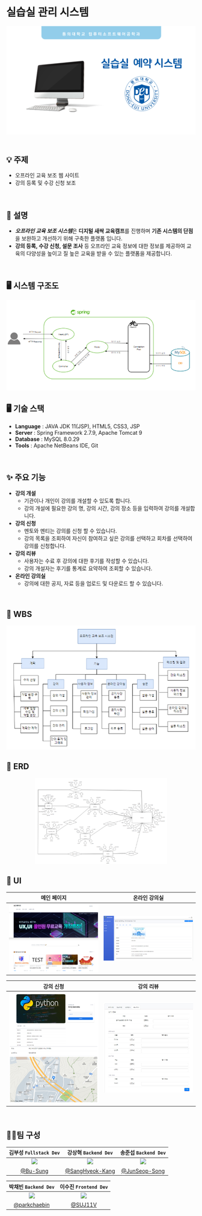 # 실습실 관리 시스템

<div align = "center">
  <img src = "https://github.com/SangHyeok-Kang/DataRepository/blob/1fd67fe9920a46367a035fbe80e5919e695d54ad/%EC%8B%A4%EC%8A%B5%EC%8B%A4%20%EA%B4%80%EB%A6%AC%20%ED%94%8C%EB%9E%AB%ED%8F%BC/banner.png">
</div>

<br>

## 💡 주제

- 오프라인 교육 보조 웹 사이트
- 강의 등록 및 수강 신청 보조

<br>

## 📝 설명

- ***오프라인 교육 보조 시스템***은 **디지털 새싹 교육캠프**를 진행하며 **기존 시스템의 단점**을 보완하고 개선하기 위해 구축한 플랫폼 입니다. 
- **강의 등록, 수강 신청, 설문 조사** 등  오프라인 교육 정보에 대한 정보를 제공하여 교육의 다양성을 높이고 질 높은 교육을 받을 수 있는 플랫폼을 제공합니다.

<br>

## 🖥️ 시스템 구조도

<div align = "center">
  <img src = "https://github.com/SangHyeok-Kang/DataRepository/blob/29a3c9595cba646c1ac0ff9333aaf904987aa05f/%EC%98%A4%ED%94%84%EB%9D%BC%EC%9D%B8%20%EA%B5%90%EC%9C%A1%20%EB%B3%B4%EC%A1%B0%20%ED%94%8C%EB%9E%AB%ED%8F%BC/%EC%8B%9C%EC%8A%A4%ED%85%9C%EA%B5%AC%EC%A1%B0%EB%8F%84.png">
</div>

## 🖥️ 기술 스택
- **Language** : JAVA JDK 11(JSP), HTML5, CSS3, JSP
- **Server** : Spring Framework 2.7.9, Apache Tomcat 9
- **Database** : MySQL 8.0.29
- **Tools** : Apache NetBeans IDE, Git

<br>

## ✨ 주요 기능

- **강의 개설**
    - 기관이나 개인이 강의를 개설할 수 있도록 합니다.
    - 강의 개설에 필요한 강의 명, 강의 시간, 강의 장소 등을 입력하여 강의를 개설합니다.
- **강의 신청**
    - 멘토와 멘티는 강의를 신청 할 수 있습니다.
    - 강의 목록을 조회하여 자신이 참여하고 싶은 강의를 선택하고 회차를 선택하여 강의를 신청합니다.
- **강의 리뷰**
    - 사용자는 수료 후 강의에 대한 후기를 작성할 수 있습니다.
    - 강의 개설자는 후기를 통계로 요약하여 조회할 수 있습니다.
- **온라인 강의실**
    - 강의에 대한 공지, 자료 등을 업로드 및 다운로드 할 수 있습니다.
 
<br>

## 📙 WBS
<div align = "center">
  <img src = "https://github.com/SangHyeok-Kang/DataRepository/blob/29a3c9595cba646c1ac0ff9333aaf904987aa05f/%EC%98%A4%ED%94%84%EB%9D%BC%EC%9D%B8%20%EA%B5%90%EC%9C%A1%20%EB%B3%B4%EC%A1%B0%20%ED%94%8C%EB%9E%AB%ED%8F%BC/wbs.png">
</div>

## 📘 ERD
<div align = "center">
  <img src = "https://github.com/SangHyeok-Kang/DataRepository/blob/29a3c9595cba646c1ac0ff9333aaf904987aa05f/%EC%98%A4%ED%94%84%EB%9D%BC%EC%9D%B8%20%EA%B5%90%EC%9C%A1%20%EB%B3%B4%EC%A1%B0%20%ED%94%8C%EB%9E%AB%ED%8F%BC/erd.png" width="70%">
</div>

## 📲 UI

<div align = "center">
  
| 메인 페이지 | 온라인 강의실 |
| :---: | :---: |
| <img width="350" alt="메인 페이지" src="https://github.com/SangHyeok-Kang/DataRepository/blob/29a3c9595cba646c1ac0ff9333aaf904987aa05f/%EC%98%A4%ED%94%84%EB%9D%BC%EC%9D%B8%20%EA%B5%90%EC%9C%A1%20%EB%B3%B4%EC%A1%B0%20%ED%94%8C%EB%9E%AB%ED%8F%BC/%EB%A9%94%EC%9D%B8%ED%8E%98%EC%9D%B4%EC%A7%80.png"> | <img width="350" alt="온라인 강의" src="https://github.com/SangHyeok-Kang/DataRepository/blob/29a3c9595cba646c1ac0ff9333aaf904987aa05f/%EC%98%A4%ED%94%84%EB%9D%BC%EC%9D%B8%20%EA%B5%90%EC%9C%A1%20%EB%B3%B4%EC%A1%B0%20%ED%94%8C%EB%9E%AB%ED%8F%BC/%EA%B0%95%EC%9D%98%20%EB%93%B1%EB%A1%9D.png"> |

| 강의 신청 | 강의 리뷰 |
| :---: | :---: |
| <img width="350" alt="강의 신청" src="https://github.com/SangHyeok-Kang/DataRepository/blob/29a3c9595cba646c1ac0ff9333aaf904987aa05f/%EC%98%A4%ED%94%84%EB%9D%BC%EC%9D%B8%20%EA%B5%90%EC%9C%A1%20%EB%B3%B4%EC%A1%B0%20%ED%94%8C%EB%9E%AB%ED%8F%BC/%EA%B0%95%EC%9D%98%20%EC%8B%A0%EC%B2%AD.png"> | <img width="350" alt="강의 리뷰" src="https://github.com/SangHyeok-Kang/DataRepository/blob/acee2cffbdf03362a95e1374dc497f82690bd5d7/%EC%98%A4%ED%94%84%EB%9D%BC%EC%9D%B8%20%EA%B5%90%EC%9C%A1%20%EB%B3%B4%EC%A1%B0%20%ED%94%8C%EB%9E%AB%ED%8F%BC/review.png"> |

</div>

<br>

## 👨‍👦팀 구성
<div align="center">

|김부성 ``` Fullstack Dev ```| 강상혁 ```Backend Dev``` | 송준섭 ```Backend Dev``` |
|:-:|:-:|:-:|
|<img src="https://avatars.githubusercontent.com/u/93811002?v=4" width=130>| <img src="https://avatars.githubusercontent.com/u/104892909?s=400&v=4" width=130> | <img src="https://avatars.githubusercontent.com/u/115469010?v=4" width=130> |
|[@Bu-Sung](https://github.com/Bu-Sung)| [@SangHyeok-Kang](https://github.com/SangHyeok-Kang)| [@JunSeop-Song](https://github.com/Junseop-Song)|

|박채빈 ``` Backend Dev ```|이수진 ```Frontend Dev``` |
|:-:|:-:|
|<img src="https://avatars.githubusercontent.com/u/93811002?v=4" width=130>| <img src="https://avatars.githubusercontent.com/u/104892909?s=400&v=4" width=130> |
|[@parkchaebin](https://github.com/parkchaebin)| [@SUJ11V](https://github.com/SUJ11V)|
